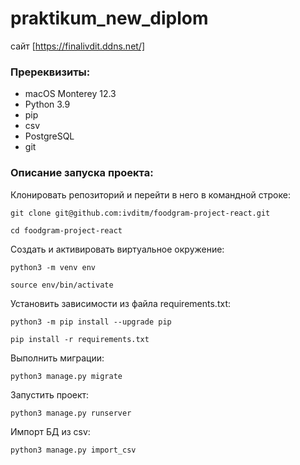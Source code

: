 # praktikum_new_diplom

сайт [https://finalivdit.ddns.net/]

### Пререквизиты:

- macOS Monterey 12.3
- Python 3.9
- pip
- csv
- PostgreSQL
- git

### Описание запуска проекта:

Клонировать репозиторий и перейти в него в командной строке:

```
git clone git@github.com:ivditm/foodgram-project-react.git
```

```
cd foodgram-project-react
```

Cоздать и активировать виртуальное окружение:

```
python3 -m venv env
```

```
source env/bin/activate
```

Установить зависимости из файла requirements.txt:

```
python3 -m pip install --upgrade pip
```

```
pip install -r requirements.txt
```

Выполнить миграции:

```
python3 manage.py migrate
```

Запустить проект:

```
python3 manage.py runserver
```

Импорт БД из csv:

```
python3 manage.py import_csv
```